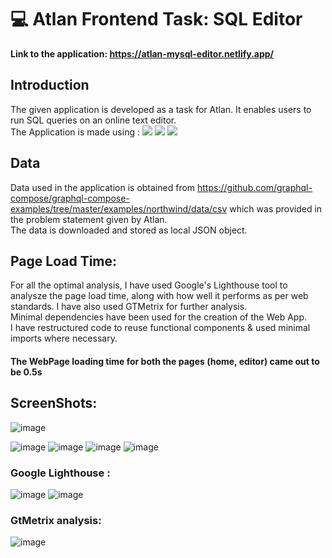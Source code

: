 # :computer: Atlan Frontend Task: SQL Editor
<strong> Link to the application: https://atlan-mysql-editor.netlify.app/</strong>
<br>

## Introduction

The given application is developed as a task for Atlan. It enables users to run SQL queries on an online text editor.
<br> The Application  is made using : <img src= "https://img.shields.io/badge/React-20232A?style=for-the-badge&logo=react&logoColor=61DAFB" /> <img src="https://img.shields.io/badge/Bootstrap-563D7C?style=for-the-badge&logo=bootstrap&logoColor=white" /> <img src ="https://cdn.icon-icons.com/icons2/2699/PNG/512/codemirror_logo_icon_169361.png" />

## Data 
Data used in the application is obtained from https://github.com/graphql-compose/graphql-compose-examples/tree/master/examples/northwind/data/csv which was provided in the problem statement given by Atlan.
<br>The data is downloaded and stored as local JSON object.

## Page Load Time:
For all the optimal analysis, I have used Google's Lighthouse tool to analysze the page load time, along with how well it performs as per web standards. I have also used GTMetrix for further analysis. <br>
Minimal dependencies have been used for the creation of the Web App. <br>
I have restructured code to reuse functional components & used minimal imports where necessary. <br>
#### <strong> The WebPage loading time for both the pages (home, editor) came out to be 0.5s </strong>

## ScreenShots:

![image](https://user-images.githubusercontent.com/54039581/170552418-1eb68835-00c7-4585-80d3-67b96e198fb9.png)

![image](https://user-images.githubusercontent.com/54039581/170552495-4e0e23a8-f2db-400f-ac1b-06fb60cc3f53.png)
![image](https://user-images.githubusercontent.com/54039581/170552569-6ed8243e-af44-41ab-bf5c-572dec7722f4.png)
![image](https://user-images.githubusercontent.com/54039581/170552676-07651c95-8ed9-48b6-adfa-a86e9432d97c.png)
![image](https://user-images.githubusercontent.com/54039581/170552790-a75871f7-e2c8-4f21-abc9-8680b38da50f.png)
### Google Lighthouse :
![image](https://user-images.githubusercontent.com/54039581/170553165-a5f3a82f-f9f2-479f-b42c-a5cf3ea732eb.png)
![image](https://user-images.githubusercontent.com/54039581/170553824-44a0f100-1cf5-4195-b592-6963b2b7ae64.png)
### GtMetrix analysis:
![image](https://user-images.githubusercontent.com/54039581/170554128-adbdf20b-4d89-46c0-aa67-84d2cbb03123.png)


